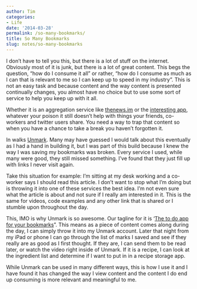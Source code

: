 ```yaml
---
author: Tim
categories:
- Life
date: '2014-03-28'
permalink: /so-many-bookmarks/
title: So Many Bookmarks
slug: notes/so-many-bookmarks
---
```


I don’t have to tell you this, but there is a lot of stuff on the internet. Obviously most of it is junk, but there is a lot of great content. This begs the question, “how do I consume it all” or rather, “how do I consume as much as I can that is relevant to me so I can keep up to speed in my industry”. This is not an easy task and because content and the way content is presented continually changes, you almost have no choice but to use some sort of service to help you keep up with it all. 

<!--more-->

Whether it is an aggregation service like [thenews.im][1] or the [interesting app][2], whatever your poison it still doesn’t help with things your friends, co-workers and twitter users share. You need a way to trap that content so when you have a chance to take a break you haven’t forgotten it.

In walks [Unmark][3]. Many may have guessed I would talk about this eventually as I had a hand in building it, but I was part of this build because I knew the way I was saving my bookmarks was broken. Every service I used, while many were good, they still missed something. I’ve found that they just fill up with links I never visit again.

Take this situation for example: I’m sitting at my desk working and a co-worker says I should read this article. I don’t want to stop what I’m doing but is throwing it into one of these services the best idea. I’m not even sure what the article is about and not sure if I really am interested in it. This is the same for videos, code examples and any other link that is shared or I stumble upon throughout the day.

This, IMO is why Unmark is so awesome. Our tagline for it is ‘[The to do app for your bookmarks][3]”. This means as a piece of content comes along during the day, I can simply throw it into my Unmark account. Later that night from my iPad or phone I can go through the list of marks I saved and see if they really are as good as I first thought. If they are, I can send them to be read later, or watch the video right inside of Unmark. If it is a recipe, I can look at the ingredient list and determine if I want to put in in a recipe storage app. 

While Unmark can be used in many different ways, this is how I use it and I have found it has changed the way I view content and the content I do end up consuming is more relevant and meaningful to me.

 [1]: http://thenews.im/
 [2]: http://flyosity.com/interesting/
 [3]: https://unmark.it
 